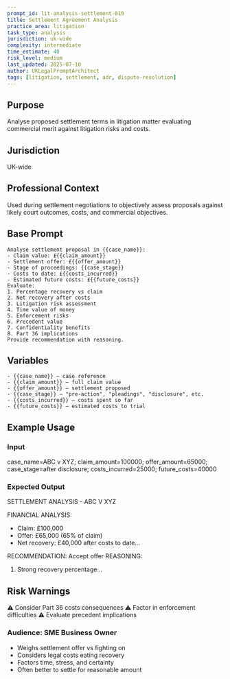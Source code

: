 ```yaml
---
prompt_id: lit-analysis-settlement-019
title: Settlement Agreement Analysis
practice_area: litigation
task_type: analysis
jurisdiction: uk-wide
complexity: intermediate
time_estimate: 40
risk_level: medium
last_updated: 2025-07-10
author: UKLegalPromptArchitect
tags: [litigation, settlement, adr, dispute-resolution]
---
```


## Purpose
Analyse proposed settlement terms in litigation matter evaluating commercial merit against litigation risks and costs.

## Jurisdiction
UK-wide

## Professional Context
Used during settlement negotiations to objectively assess proposals against likely court outcomes, costs, and commercial objectives.

## Base Prompt
```text
Analyse settlement proposal in {{case_name}}:
- Claim value: £{{claim_amount}}
- Settlement offer: £{{offer_amount}}
- Stage of proceedings: {{case_stage}}
- Costs to date: £{{costs_incurred}}
- Estimated future costs: £{{future_costs}}
Evaluate:
1. Percentage recovery vs claim
2. Net recovery after costs
3. Litigation risk assessment
4. Time value of money
5. Enforcement risks
6. Precedent value
7. Confidentiality benefits
8. Part 36 implications
Provide recommendation with reasoning.
```

## Variables
```text
- {{case_name}} – case reference
- {{claim_amount}} – full claim value
- {{offer_amount}} – settlement proposed
- {{case_stage}} – "pre-action", "pleadings", "disclosure", etc.
- {{costs_incurred}} – costs spent so far
- {{future_costs}} – estimated costs to trial
```

## Example Usage
### Input
case_name=ABC v XYZ; claim_amount=100000; offer_amount=65000; case_stage=after disclosure; costs_incurred=25000; future_costs=40000

### Expected Output
SETTLEMENT ANALYSIS - ABC V XYZ

FINANCIAL ANALYSIS:
- Claim: £100,000
- Offer: £65,000 (65% of claim)
- Net recovery: £40,000 after costs to date...

RECOMMENDATION: Accept offer
REASONING:
1. Strong recovery percentage...

## Risk Warnings
⚠️ Consider Part 36 costs consequences
⚠️ Factor in enforcement difficulties
⚠️ Evaluate precedent implications

### Audience: SME Business Owner
- Weighs settlement offer vs fighting on
- Considers legal costs eating recovery
- Factors time, stress, and certainty
- Often better to settle for reasonable amount
